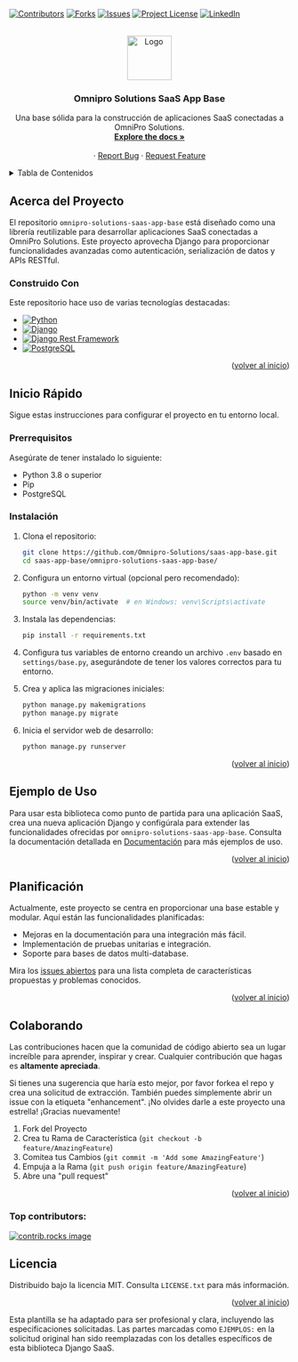 <a id="readme-top"></a>

[![Contributors][contributors-shield]][contributors-url]
[![Forks][forks-shield]][forks-url]
[![Issues][issues-shield]][issues-url]
[![Project License][license-shield]][license-url]
[![LinkedIn][linkedin-shield]][linkedin-url]

<!-- PROJECT LOGO -->
<br />
<div align="center">

<a href="https://github.com/Omnipro-Solutions/saas-app-base.git">
    <img src="https://th.bing.com/th/id/OIP.ddlVF3lJNr9URRtdchRLcQHaHa?rs=1&pid=ImgDetMain" alt="Logo" width="80" height="80">
  </a>

<h3 align="center">Omnipro Solutions SaaS App Base</h3>

  <p align="center">
    Una base sólida para la construcción de aplicaciones SaaS conectadas a OmniPro Solutions.
    <br />
    <a href="https://doc-oms.omni.pro/docs/reglas"><strong>Explore the docs »</strong></a>
    <br />
    <br />
    &middot;
    <a href="https://github.com/Omnipro-Solutions/saas-app-base/issues">Report Bug</a>
    &middot;
    <a href="https://github.com/Omnipro-Solutions/saas-app-base/pulls">Request Feature</a>
  </p>
</div>

<!-- TABLE OF CONTENTS -->
<details>
  <summary>Tabla de Contenidos</summary>
  <ol>
    <li>
      <a href="#sobre-el-proyecto">Acerca del Proyecto</a>
      <ul>
        <li><a href="#construido-con">Construido Con</a></li>
      </ul>
    </li>
    <li>
      <a href="#inicio-rápido">Inicio Rápido</a>
      <ul>
        <li><a href="#prerrequisitos">Prerrequisitos</a></li>
        <li><a href="#instalación">Instalación</a></li>
      </ul>
    </li>
    <li><a href="#ejemplo-de-uso">Ejemplo de Uso</a></li>
    <li><a href="#planificación">Planificación</a></li>
    <li><a href="#colaborando">Colaborando</a></li>
    <li><a href="#licencia">Licencia</a></li>
    <li><a href="#contacto">Contacto</a></li>
    <li><a href="#reconocimientos">Reconocimientos</a></li>
  </ol>
</details>

<!-- ABOUT THE PROJECT -->
## Acerca del Proyecto

El repositorio `omnipro-solutions-saas-app-base` está diseñado como una librería reutilizable para desarrollar aplicaciones SaaS conectadas a OmniPro Solutions. Este proyecto aprovecha Django para proporcionar funcionalidades avanzadas como autenticación, serialización de datos y APIs RESTful.

### Construido Con

Este repositorio hace uso de varias tecnologías destacadas:

* [![Python][python-logo]][python-url]
* [![Django][django-logo]][django-url]
* [![Django Rest Framework][drf-logo]][drf-url]
* [![PostgreSQL][postgresql-logo]][postgresql-url]

<p align="right">(<a href="#readme-top">volver al inicio</a>)</p>

## Inicio Rápido

Sigue estas instrucciones para configurar el proyecto en tu entorno local.

### Prerrequisitos

Asegúrate de tener instalado lo siguiente:

- Python 3.8 o superior
- Pip
- PostgreSQL

### Instalación

1. Clona el repositorio:
   ```sh
   git clone https://github.com/Omnipro-Solutions/saas-app-base.git
   cd saas-app-base/omnipro-solutions-saas-app-base/
   ```

2. Configura un entorno virtual (opcional pero recomendado):
   ```sh
   python -m venv venv
   source venv/bin/activate  # en Windows: venv\Scripts\activate
   ```

3. Instala las dependencias:
   ```sh
   pip install -r requirements.txt
   ```

4. Configura tus variables de entorno creando un archivo `.env` basado en `settings/base.py`, asegurándote de tener los valores correctos para tu entorno.

5. Crea y aplica las migraciones iniciales:
   ```sh
   python manage.py makemigrations
   python manage.py migrate
   ```

6. Inicia el servidor web de desarrollo:
   ```sh
   python manage.py runserver
   ```

<p align="right">(<a href="#readme-top">volver al inicio</a>)</p>

## Ejemplo de Uso

Para usar esta biblioteca como punto de partida para una aplicación SaaS, crea una nueva aplicación Django y configúrala para extender las funcionalidades ofrecidas por `omnipro-solutions-saas-app-base`. Consulta la documentación detallada en [Documentación](https://doc-oms.omni.pro/docs/dev/imgs/saas-img-core) para más ejemplos de uso.

<p align="right">(<a href="#readme-top">volver al inicio</a>)</p>

## Planificación

Actualmente, este proyecto se centra en proporcionar una base estable y modular. Aquí están las funcionalidades planificadas:

- Mejoras en la documentación para una integración más fácil.
- Implementación de pruebas unitarias e integración.
- Soporte para bases de datos multi-database.

Mira los [issues abiertos](https://github.com/Omnipro-Solutions/saas-app-base/issues) para una lista completa de características propuestas y problemas conocidos.

<p align="right">(<a href="#readme-top">volver al inicio</a>)</p>

## Colaborando

Las contribuciones hacen que la comunidad de código abierto sea un lugar increíble para aprender, inspirar y crear. Cualquier contribución que hagas es **altamente apreciada**.

Si tienes una sugerencia que haría esto mejor, por favor forkea el repo y crea una solicitud de extracción. También puedes simplemente abrir un issue con la etiqueta "enhancement".
¡No olvides darle a este proyecto una estrella! ¡Gracias nuevamente!

1. Fork del Proyecto
2. Crea tu Rama de Característica (`git checkout -b feature/AmazingFeature`)
3. Comitea tus Cambios (`git commit -m 'Add some AmazingFeature'`)
4. Empuja a la Rama (`git push origin feature/AmazingFeature`)
5. Abre una "pull request"

<p align="right">(<a href="#readme-top">volver al inicio</a>)</p>

### Top contributors:

<a href="https://github.com/Omnipro-Solutions/saas-app-base/graphs/contributors">
  <img src="https://contrib.rocks/image?repo=Omnipro-Solutions/saas-app-base" alt="contrib.rocks image" />
</a>

<!-- LICENSE -->
## Licencia

Distribuido bajo la licencia MIT. Consulta `LICENSE.txt` para más información.

<p align="right">(<a href="#readme-top">volver al inicio</a>)</p>

<!-- MARKDOWN LINKS & IMAGES -->
<!-- https://www.markdownguide.org/basic-syntax/#reference-style-links -->
[contributors-shield]: https://img.shields.io/github/contributors/Omnipro-Solutions/saas-app-base.svg?style=for-the-badge
[contributors-url]: https://github.com/Omnipro-Solutions/saas-app-base/graphs/contributors
[forks-shield]: https://img.shields.io/github/forks/Omnipro-Solutions/saas-app-base.svg?style=for-the-badge
[forks-url]: https://github.com/Omnipro-Solutions/saas-app-base/network/members
[issues-shield]: https://img.shields.io/github/issues/Omnipro-Solutions/saas-app-base.svg?style=for-the-badge
[issues-url]: https://github.com/Omnipro-Solutions/saas-app-base/issues
[license-shield]: https://img.shields.io/github/license/Omnipro-Solutions/saas-app-base.svg?style=for-the-badge
[license-url]: https://github.com/Omnipro-Solutions/saas-app-base/blob/master/LICENSE.txt
[linkedin-shield]: https://img.shields.io/badge/-LinkedIn-black.svg?style=for-the-badge&logo=linkedin&colorB=555
[linkedin-url]: https://www.linkedin.com/company/omni.pro/

<!-- LOGOS -->
[python-logo]: https://www.python.org/static/community_logos/python-powered-w-100x40.png
[python-url]: https://www.python.org/
[django-logo]: https://upload.wikimedia.org/wikipedia/commons/thumb/b/b2/Django.svg/1200px-Django.svg.png
[django-url]: https://www.djangoproject.com/
[drf-logo]: https://media.geeksforgeeks.org/wp-content/uploads/20190813151924/drfLogo.png
[drf-url]: https://www.django-rest-framework.org/
[postgresql-logo]: https://upload.wikimedia.org/wikipedia/commons/thumb/2/29/Postgresql_elephant.svg/200px-Postgresql_elephant.svg.png
[postgresql-url]: https://www.postgresql.org/


Esta plantilla se ha adaptado para ser profesional y clara, incluyendo las especificaciones solicitadas. Las partes marcadas como `EJEMPLOS:` en la solicitud original han sido reemplazadas con los detalles específicos de esta biblioteca Django SaaS.

